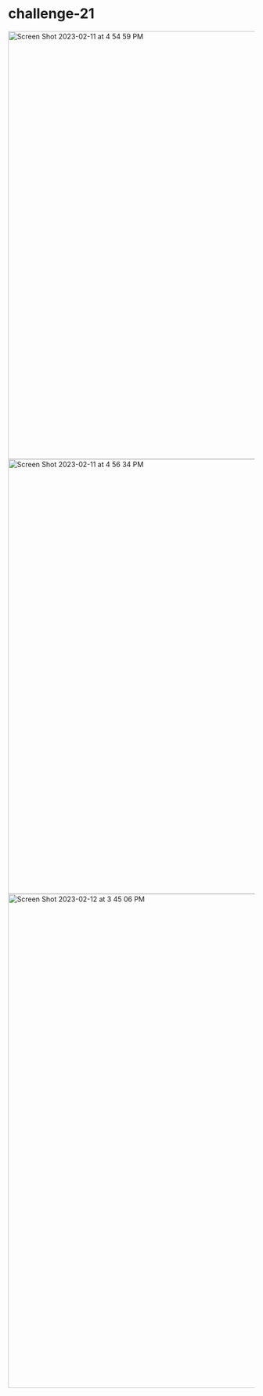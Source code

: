 # challenge-21

<img width="872" alt="Screen Shot 2023-02-11 at 4 54 59 PM" src="https://user-images.githubusercontent.com/111557486/218336131-4abe50b9-fa31-4c5e-a9c2-68f23074d06f.png">

<img width="886" alt="Screen Shot 2023-02-11 at 4 56 34 PM" src="https://user-images.githubusercontent.com/111557486/218336133-f924508f-c09a-446b-9d86-89595a5b9d16.png">

<img width="1007" alt="Screen Shot 2023-02-12 at 3 45 06 PM" src="https://user-images.githubusercontent.com/111557486/218336140-e3a9deb4-5248-4a7f-b816-f71159a4c097.png">
